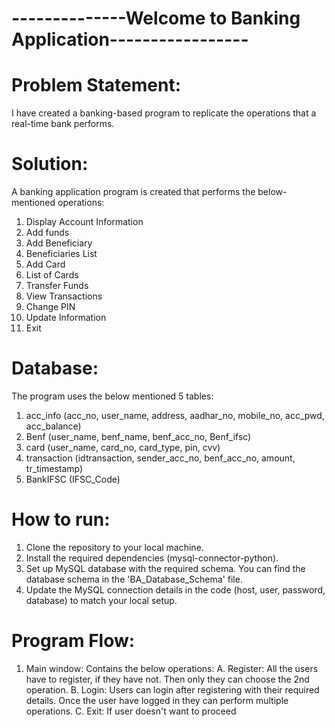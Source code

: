 # --------------Welcome to Banking Application-----------------

# Problem Statement:
I have created a banking-based program to replicate the operations that a real-time bank performs.

# Solution:
A banking application program is created that performs the below-mentioned operations:
1. Display Account Information
2. Add funds
3. Add Beneficiary
4. Beneficiaries List 
5. Add Card
6. List of Cards
7. Transfer Funds
8. View Transactions
9. Change PIN
10. Update Information
0. Exit

# Database:
The program uses the below mentioned 5 tables:
1. acc_info (acc_no, user_name, address, aadhar_no, mobile_no, acc_pwd, acc_balance)
2. Benf (user_name, benf_name, benf_acc_no, Benf_ifsc)
3. card (user_name, card_no, card_type, pin, cvv)
4. transaction (idtransaction, sender_acc_no, benf_acc_no, amount, tr_timestamp)
5. BankIFSC (IFSC_Code)

# How to run:
1. Clone the repository to your local machine.
2. Install the required dependencies (mysql-connector-python).
3. Set up MySQL database with the required schema. You can find the database schema in the 'BA_Database_Schema' file.
4. Update the MySQL connection details in the code (host, user, password, database) to match your local setup.

# Program Flow:
1. Main window:
	Contains the below operations:
	A. Register: All the users have to register, if they have not. Then only they can choose the 2nd operation.
	B. Login: Users can login after registering with their required details.
		Once the user have logged in they can perform multiple operations.
	C. Exit: If user doesn't want to proceed 
